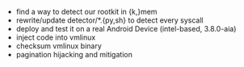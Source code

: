 - find a way to detect our rootkit in {k,}mem
- rewrite/update detector/*.{py,sh} to detect every syscall
- deploy and test it on a real Android Device (intel-based, 3.8.0-aia)
- inject code into vmlinux
- checksum vmlinux binary
- pagination hijacking and mitigation
